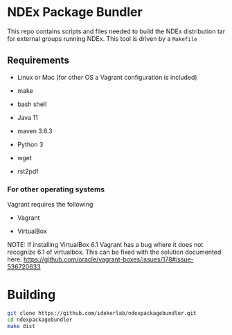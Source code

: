 # NDEx Package Bundler

This repo contains scripts and files needed to build the NDEx distribution
tar for external groups running NDEx. This tool is driven by a `Makefile`

## Requirements

* Linux or Mac (for other OS a Vagrant configuration is included)

* make

* bash shell

* Java 11

* maven 3.6.3

* Python 3

* wget

* rst2pdf

### For other operating systems

Vagrant requires the following

* Vagrant

* VirtualBox

NOTE: If installing VirtualBox 6.1 Vagrant has a bug where it does not recognize 6.1 of virtualbox. This can be fixed with the solution documented here: https://github.com/oracle/vagrant-boxes/issues/178#issue-536720633

# Building

```Bash
git clone https://github.com/idekerlab/ndexpackagebundler.git
cd ndexpackagebundler
make dist
```


